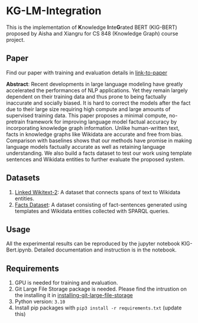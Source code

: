 # KG-LM-Integration
This is the implementation of **K**nowledge **I**nte**G**rated BERT (KIG-BERT) proposed by Aisha and Xiangru for CS 848 (Knowledge Graph) course project.

## Paper
Find our paper with training and evaluation details in [link-to-paper](https://github.com/tanny411/KG-LM-Integration/blob/master/Language_Model_Knowledge_Graph_Integration.pdf)

**Abstract**: Recent developments in large language modeling have greatly accelerated the performances of NLP applications. Yet they remain largely dependent on their training data and thus prone to being factually inaccurate and socially biased. It is hard to correct the models after the fact due to their large size requiring high compute and large amounts of supervised training data. This paper proposes a minimal compute, no-pretrain framework for improving language model factual accuracy by incorporating knowledge graph information. Unlike human-written text, facts in knowledge graphs like Wikidata are accurate and free from bias. Comparison with baselines shows that our methods have promise in making language models factually accurate as well as retaining language understanding. We also build a facts dataset to test our work using template sentences and Wikidata entities to further evaluate the proposed system. 

## Datasets
1. [Linked Wikitext-2](https://rloganiv.github.io/linked-wikitext-2): A dataset that connects spans of text to Wikidata entities.
2. [Facts Dataset](https://github.com/tanny411/KG-LM-Integration/blob/master/generate_test_data/sythetic_dataset.jsonl): A dataset consisting of fact-sentences generated using templates and Wikidata entities collected with SPARQL queries.

## Usage
All the experimental results can be reproduced by the jupyter notebook KIG-Bert.ipynb. Detailed documentation and instruction is in the notebook.
 
## Requirements  
1. GPU is needed for training and evaluation.
2. Git Large File Storage package is needed. Please find the intrustion on the installing it in [installing-git-large-file-storage](https://docs.github.com/en/repositories/working-with-files/managing-large-files/installing-git-large-file-storage)
3. Python version: `3.10`
4. Install pip packages with `pip3 install -r requirements.txt` (update this)
